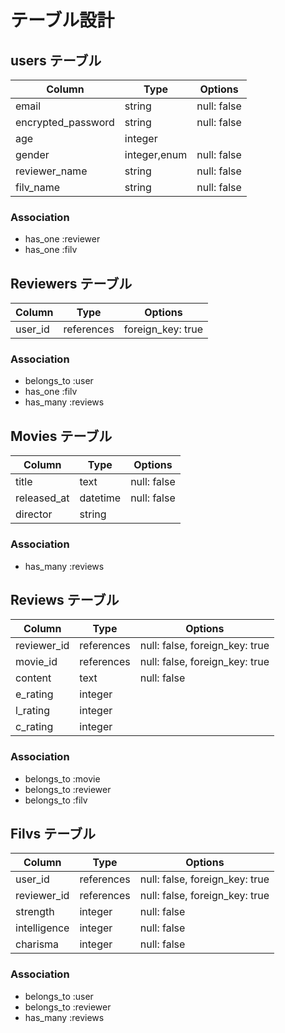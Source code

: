 # テーブル設計

## users テーブル

| Column             | Type          | Options     |
| ------------------ | ------------- | ----------- |
| email              | string        | null: false |
| encrypted_password | string        | null: false |
| age                | integer       |             |
| gender             | integer,enum  | null: false |
| reviewer_name      | string        | null: false |
| filv_name          | string        | null: false |

### Association

- has_one :reviewer
- has_one :filv


## Reviewers テーブル

| Column     | Type       | Options           |
| ---------  | ---------  | ----------------  |   
| user_id    | references | foreign_key: true |

### Association

- belongs_to :user
- has_one :filv
- has_many :reviews


## Movies テーブル

| Column      | Type       | Options     |
| --------    | ---------- | ----------- |
| title       | text       | null: false |
| released_at | datetime   | null: false |
| director    | string     |             |

### Association

- has_many :reviews


## Reviews テーブル

| Column      | Type       | Options                        |
| ----------  | ---------- | -----------------------------  |
| reviewer_id | references | null: false, foreign_key: true |
| movie_id    | references | null: false, foreign_key: true |
| content     | text       | null: false                    |
| e_rating    | integer    |                                |
| l_rating    | integer    |                                |
| c_rating    | integer    |                                |

### Association

- belongs_to :movie
- belongs_to :reviewer
- belongs_to :filv


## Filvs テーブル

| Column       | Type       | Options                        |
| ----------   | ---------- | -----------------------------  |
| user_id      | references | null: false, foreign_key: true |
| reviewer_id  | references | null: false, foreign_key: true |
| strength     | integer    | null: false                    |
| intelligence | integer    | null: false                    |
| charisma     | integer    | null: false                    |

### Association

- belongs_to :user
- belongs_to :reviewer
- has_many :reviews